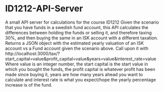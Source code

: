 # ID1212-API-Server
A small API server for calculations for the course ID1212
Given the scenario that you have funds in a swedish fund account, this API calculates the differences between holding the funds or selling it, and therefore taxing 30%, and then buying the same in an ISK account with a different taxation.
Returns a JSON object with the estimated yearly valuation of an ISK account vs a Fund account given the scenario above.
Call upon it with http://localhost:3000/tax/?start_capital=value&profit_capital=value&years=value&interest_rate=value
Where value is an integer number, the start capital is the start value in which you bought the funds, the profit capital is whatever profit has been made since buying it, 
years are how many years ahead you want to calculate and interest rate is what you expect/hope the yearly percentage increase is of the fund. 
